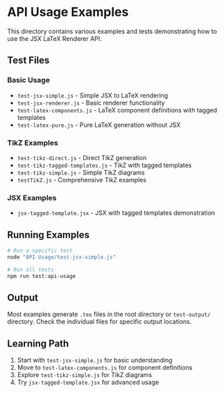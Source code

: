 # API Usage Examples

This directory contains various examples and tests demonstrating how to use the JSX LaTeX Renderer API.

## Test Files

### Basic Usage
- `test-jsx-simple.js` - Simple JSX to LaTeX rendering
- `test-jsx-renderer.js` - Basic renderer functionality
- `test-latex-components.js` - LaTeX component definitions with tagged templates
- `test-latex-pure.js` - Pure LaTeX generation without JSX

### TikZ Examples
- `test-tikz-direct.js` - Direct TikZ generation
- `test-tikz-tagged-templates.js` - TikZ with tagged templates
- `test-tikz-simple.js` - Simple TikZ diagrams
- `testTikZ.js` - Comprehensive TikZ examples

### JSX Examples
- `jsx-tagged-template.jsx` - JSX with tagged templates demonstration

## Running Examples

```bash
# Run a specific test
node "API Usage/test-jsx-simple.js"

# Run all tests
npm run test:api-usage
```

## Output

Most examples generate `.tex` files in the root directory or `test-output/` directory. Check the individual files for specific output locations.

## Learning Path

1. Start with `test-jsx-simple.js` for basic understanding
2. Move to `test-latex-components.js` for component definitions
3. Explore `test-tikz-simple.js` for TikZ diagrams
4. Try `jsx-tagged-template.jsx` for advanced usage 